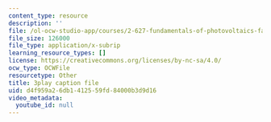 ```yaml
---
content_type: resource
description: ''
file: /ol-ocw-studio-app/courses/2-627-fundamentals-of-photovoltaics-fall-2013/d4f959a26db1412559fd84000b3d9d16_rhV4Wnz8g-U.srt
file_size: 126000
file_type: application/x-subrip
learning_resource_types: []
license: https://creativecommons.org/licenses/by-nc-sa/4.0/
ocw_type: OCWFile
resourcetype: Other
title: 3play caption file
uid: d4f959a2-6db1-4125-59fd-84000b3d9d16
video_metadata:
  youtube_id: null
---
```

